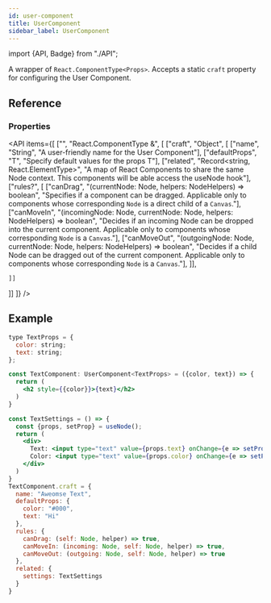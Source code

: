 ```yaml
---
id: user-component
title: UserComponent
sidebar_label: UserComponent
---
```


import {API, Badge} from "./API";

<Badge type="type" />

A wrapper of `React.ComponentType<Props>`. Accepts a static `craft` property for configuring the User Component.


## Reference
### Properties
<API items={[
  ["", "React.ComponentType<T> &", [
    ["craft", "Object", [
      ["name", "String", "A user-friendly name for the User Component"],
      ["defaultProps", "T", "Specify default values for the props T"],
      ["related", "Record<string, React.ElementType>", "A map of React Components to share the same Node context. This components will be able access the useNode hook"],
      ["rules?", [
          ["canDrag", "(currentNode: Node, helpers: NodeHelpers) => boolean", "Specifies if a component can be dragged. Applicable only to components whose corresponding `Node` is a direct child of a `Canvas`."],
          ["canMoveIn", "(incomingNode: Node, currentNode: Node, helpers: NodeHelpers) => boolean", "Decides if an incoming Node can be dropped into the current component. Applicable only to components whose corresponding `Node` is a `Canvas`."],
          ["canMoveOut", "(outgoingNode: Node, currentNode: Node, helpers: NodeHelpers) => boolean", "Decides if a child Node can be dragged out of the current component. Applicable only to components whose corresponding `Node` is a `Canvas`."],
      ]],
      
    ]]
  ]]
]} /> 


## Example
```jsx
type TextProps = {
  color: string;
  text: string;
};

const TextComponent: UserComponent<TextProps> = ({color, text}) => {
  return (
    <h2 style={{color}}>{text}</h2>
  )
}

const TextSettings = () => {
  const {props, setProp} = useNode();
  return (
    <div>
      Text: <input type="text" value={props.text} onChange={e => setProp(props => props.text = e.target.value) }/>
      Color: <input type="text" value={props.color} onChange={e => setProp(props => props.color = e.target.value) }/>
    </div>
  )
}
TextComponent.craft = {
  name: "Aweomse Text",
  defaultProps: {
    color: "#000",
    text: "Hi"
  },
  rules: {
    canDrag: (self: Node, helper) => true,
    canMoveIn: (incoming: Node, self: Node, helper) => true,
    canMoveOut: (outgoing: Node, self: Node, helper) => true
  },
  related: {
    settings: TextSettings
  }
}
```

